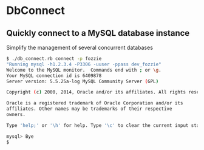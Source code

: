 DbConnect
=========

Quickly connect to a MySQL database instance
--------------------------------------------

Simplify the management of several concurrent databases

```bash
$ ./db_connect.rb connect -p fozzie
"Running mysql -h1.2.3.4 -P3306 -uuser -ppass dev_fozzie"
Welcome to the MySQL monitor.  Commands end with ; or \g.
Your MySQL connection id is 6409878
Server version: 5.5.25a-log MySQL Community Server (GPL)

Copyright (c) 2000, 2014, Oracle and/or its affiliates. All rights reserved.

Oracle is a registered trademark of Oracle Corporation and/or its
affiliates. Other names may be trademarks of their respective
owners.

Type 'help;' or '\h' for help. Type '\c' to clear the current input statement.

mysql> Bye
$
```